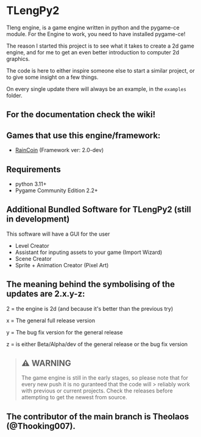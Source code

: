 # TLengPy2

Tleng engine, is a game engine written in python and the pygame-ce module. For the Engine to work, you need to have installed pygame-ce!

The reason I started this project is to see what it takes to create a 2d game engine, and for me to get an even better introduction to computer 2d graphics.

The code is here to either inspire someone else to start a similar project, or to give some insight on a few things.

On every single update there will always be an example, in the `examples` folder.

## For the documentation check the wiki!

## Games that use this engine/framework:

- [RainCoin](https://github.com/TheooKing/RainCoin) (Framework ver: 2.0-dev)

## Requirements
- python 3.11+
- Pygame Community Edition 2.2+

## Additional Bundled Software for TLengPy2 (still in development)

This software will have a GUI for the user

- Level Creator
- Assistant for inputing assets to your game (Import Wizard)
- Scene Creator
- Sprite + Animation Creator (Pixel Art)

## The meaning behind the symbolising of the updates are 2.x.y-z:

2 = the engine is 2d (and because it's better than the previous try)

x = The general full release version 

y = The bug fix version for the general release

z = is either Beta/Alpha/dev of the general release or the bug fix version

> ## :warning: WARNING 
>
> The game engine is still in the early
> stages, so please note that for every new
> push it is no guranteed that the code will > reliably work with previous or current
> projects. Check the releases before 
> attempting to get the newest from source.
 
## The contributor of the main branch is Theolaos (@Thooking007).
